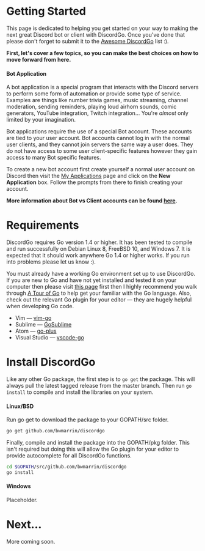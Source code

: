 # Getting Started

This page is dedicated to helping you get started on your way to making the
next great Discord bot or client with DiscordGo. Once you've done that please
don't forget to submit it to the
[Awesome DiscordGo](https://github.com/bwmarrin/discordgo/wiki/Awesome-DiscordGo) list :).


**First, let's cover a few topics, so you can make the best choices on how to move forward from here.**

#### Bot Application
A bot application is a special program that interacts with the Discord servers
to perform some form of automation or provide some type of service.  Examples are things like number trivia games, music streaming, channel moderation,
sending reminders, playing loud airhorn sounds, comic generators, YouTube integration, Twitch integration... You're *almost* only limited by your imagination.

Bot applications require the use of a special Bot account.  These accounts are
tied to your user account. Bot accounts cannot log in with the normal
user clients, and they cannot join servers the same way a user does. They do not have access to some user client-specific features however they gain access to
many Bot specific features.

To create a new bot account first create yourself a normal user account on
Discord then visit the [My Applications](https://discord.com/developers/applications/me)
page and click on the **New Application** box.  Follow the prompts from there
to finish creating your account.


**More information about Bot vs Client accounts can be found [here](https://discord.com/developers/docs/topics/oauth2#bot-vs-user-accounts).**

# Requirements

DiscordGo requires Go version 1.4 or higher.  It has been tested to compile and
run successfully on Debian Linux 8, FreeBSD 10, and Windows 7.  It is expected that it should work anywhere Go 1.4 or higher works. If you run into problems
please let us know :).

You must already have a working Go environment set up to use DiscordGo.  If you are new to Go and have not yet installed and tested it on your computer then please visit [this page](https://golang.org/doc/install) first then I highly
recommend you walk through [A Tour of Go](https://tour.golang.org/welcome/1) to
help get your familiar with the Go language.  Also, check out the relevant Go plugin for your editor &mdash; they are hugely helpful when developing Go code.

* Vim &mdash; [vim-go](https://github.com/fatih/vim-go)
* Sublime &mdash; [GoSublime](https://github.com/DisposaBoy/GoSublime)
* Atom &mdash; [go-plus](https://atom.io/packages/go-plus)
* Visual Studio &mdash; [vscode-go](https://github.com/Microsoft/vscode-go)


# Install DiscordGo

Like any other Go package, the first step is to `go get` the package.  This will
always pull the latest tagged release from the master branch. Then run
`go install` to compile and install the libraries on your system.

#### Linux/BSD

Run go get to download the package to your GOPATH/src folder.

```sh
go get github.com/bwmarrin/discordgo
```

Finally, compile and install the package into the GOPATH/pkg folder. This isn't
required but doing this will allow the Go plugin for your editor to
provide autocomplete for all DiscordGo functions.

```sh
cd $GOPATH/src/github.com/bwmarrin/discordgo
go install
```

#### Windows
Placeholder.


# Next...
More coming soon.

